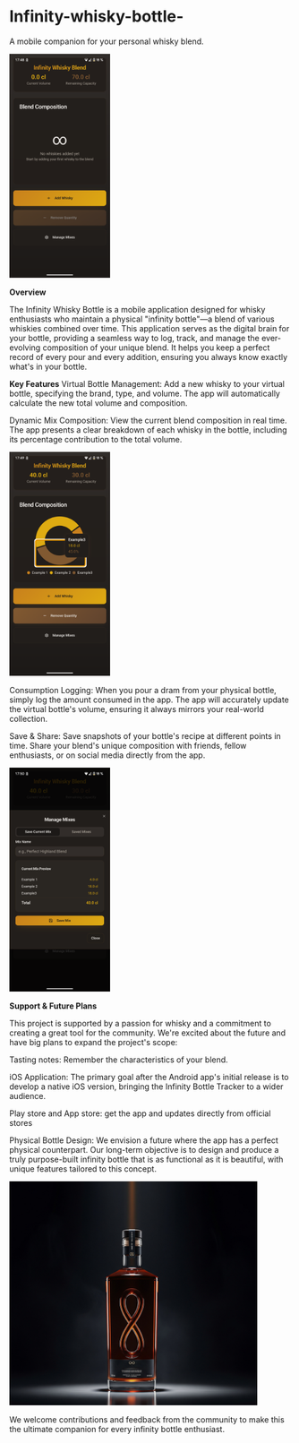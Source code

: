 # Infinity-whisky-bottle-
A mobile companion for your personal whisky blend.

<img src="https://github.com/Developkings/Infinity-whisky-bottle-/blob/main/1.png" alt="A small icon representing whisky" height="400" />

**Overview**

The Infinity Whisky Bottle is a mobile application designed for whisky enthusiasts who maintain a physical "infinity bottle"—a blend of various whiskies combined over time. This application serves as the digital brain for your bottle, providing a seamless way to log, track, and manage the ever-evolving composition of your unique blend. It helps you keep a perfect record of every pour and every addition, ensuring you always know exactly what's in your bottle.

**Key Features**
Virtual Bottle Management: Add a new whisky to your virtual bottle, specifying the brand, type, and volume. The app will automatically calculate the new total volume and composition.

Dynamic Mix Composition: View the current blend composition in real time. The app presents a clear breakdown of each whisky in the bottle, including its percentage contribution to the total volume.

<img src="https://github.com/Developkings/Infinity-whisky-bottle-/blob/main/3.png" alt="A small icon representing whisky" height="400" />

Consumption Logging: When you pour a dram from your physical bottle, simply log the amount consumed in the app. The app will accurately update the virtual bottle's volume, ensuring it always mirrors your real-world collection.

Save & Share: Save snapshots of your bottle's recipe at different points in time. Share your blend's unique composition with friends, fellow enthusiasts, or on social media directly from the app.

<img src="https://github.com/Developkings/Infinity-whisky-bottle-/blob/main/5.png" alt="A small icon representing whisky" height="400" />

**Support & Future Plans**

This project is supported by a passion for whisky and a commitment to creating a great tool for the community. We're excited about the future and have big plans to expand the project's scope:

Tasting notes: Remember the characteristics of your blend.

iOS Application: The primary goal after the Android app's initial release is to develop a native iOS version, bringing the Infinity Bottle Tracker to a wider audience.

Play store and App store: get the app and updates directly from official stores

Physical Bottle Design: We envision a future where the app has a perfect physical counterpart. Our long-term objective is to design and produce a truly purpose-built infinity bottle that is as functional as it is beautiful, with unique features tailored to this concept.

<img src="https://github.com/Developkings/Infinity-whisky-bottle-/blob/main/Physical%20bottle.jpg" alt="A small icon representing whisky" height="400" />

We welcome contributions and feedback from the community to make this the ultimate companion for every infinity bottle enthusiast.
